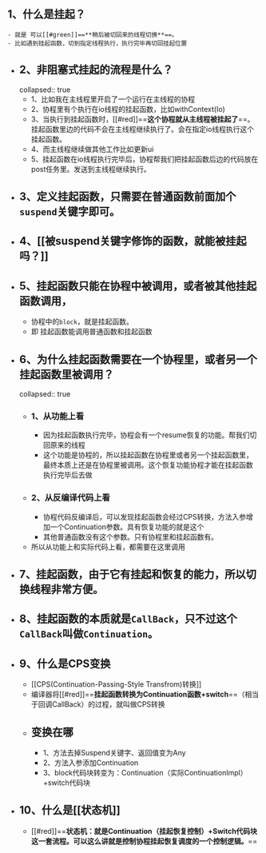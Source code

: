 ## 1、什么是挂起？
	- 就是 可以[[#green]]==**稍后被切回来的线程切换**==。
	- 比如遇到挂起函数，切到指定线程执行，执行完毕再切回挂起位置
- ## 2、非阻塞式挂起的流程是什么？
  collapsed:: true
	- 1、比如我在主线程里开启了一个运行在主线程的协程
	- 2、协程里有个执行在io线程的挂起函数，比如withContext(Io)
	- 3、当执行到挂起函数时，[[#red]]==**这个协程就从主线程被挂起了**==。挂起函数里边的代码不会在主线程继续执行了。会在指定io线程执行这个挂起函数。
	- 4、而主线程继续做其他工作比如更新ui
	- 5、挂起函数在io线程执行完毕后，协程帮我们把挂起函数后边的代码放在post任务里。发送到主线程继续执行。
- ## 3、定义挂起函数，只需要在普通函数前面加个`suspend`关键字即可。
- ## 4、[[被suspend关键字修饰的函数，就能被挂起吗？]]
- ## 5、挂起函数只能在协程中被调用，或者被其他挂起函数调用，
	- 协程中的`block`，就是挂起函数。
	- 即 挂起函数能调用普通函数和挂起函数
- ## 6、为什么挂起函数需要在一个协程里，或者另一个挂起函数里被调用？
  collapsed:: true
	- ### 1、从功能上看
		- 因为挂起函数执行完毕，协程会有一个resume恢复的功能。帮我们切回原来的线程
		- 这个功能是协程的，所以挂起函数在协程里或者另一个挂起函数里，最终本质上还是在协程里被调用。这个恢复功能协程才能在挂起函数执行完毕后去做
	- ### 2、从反编译代码上看
		- 协程代码反编译后，可以发现挂起函数会经过CPS转换，方法入参增加一个Continuation参数。具有恢复功能的就是这个
		- 其他普通函数没有这个参数。只有协程里和挂起函数有。
	- 所以从功能上和实际代码上看，都需要在这里调用
- ## 7、挂起函数，由于它有挂起和恢复的能力，所以切换线程非常方便。
- ## 8、挂起函数的本质就是`CallBack`，只不过这个`CallBack`叫做`Continuation`。
- ## 9、什么是CPS变换
	- [[CPS(Continuation-Passing-Style Transfrom)转换]]
	- 编译器将[[#red]]==**挂起函数转换为Continuation函数+switch**==（相当于回调CallBack）的过程，就叫做CPS转换
	- ## 变换在哪
		- 1、方法去掉Suspend关键字、返回值变为Any
		- 2、方法入参添加Continuation
		- 3、block代码块转变为：Continuation（实际ContinuationImpl）+switch代码块
- ## 10、什么是[[状态机]]
	- [[#red]]==**状态机：就是Continuation（挂起恢复控制）+Switch代码块这一套流程。可以这么讲就是控制协程挂起恢复调度的一个控制逻辑。**==